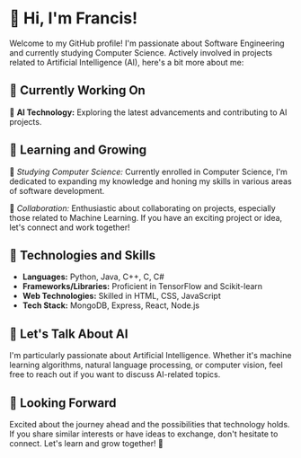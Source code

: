 # 👋 Hi, I'm Francis!

Welcome to my GitHub profile! I'm passionate about Software Engineering and currently studying Computer Science. Actively involved in projects related to Artificial Intelligence (AI), here's a bit more about me:

## 💼 Currently Working On

🔭 **AI Technology:** Exploring the latest advancements and contributing to AI projects.

## 🌱 Learning and Growing

🌱 *Studying Computer Science:* Currently enrolled in Computer Science, I'm dedicated to expanding my knowledge and honing my skills in various areas of software development.

👯 *Collaboration:* Enthusiastic about collaborating on projects, especially those related to Machine Learning. If you have an exciting project or idea, let's connect and work together!

## 🚀 Technologies and Skills

- **Languages:** Python, Java, C++, C, C#
- **Frameworks/Libraries:** Proficient in TensorFlow and Scikit-learn
- **Web Technologies:** Skilled in HTML, CSS, JavaScript
- **Tech Stack:** MongoDB, Express, React, Node.js

## 💬 Let's Talk About AI

I'm particularly passionate about Artificial Intelligence. Whether it's machine learning algorithms, natural language processing, or computer vision, feel free to reach out if you want to discuss AI-related topics.

## 🌟 Looking Forward

Excited about the journey ahead and the possibilities that technology holds. If you share similar interests or have ideas to exchange, don't hesitate to connect. Let's learn and grow together! 🚀
